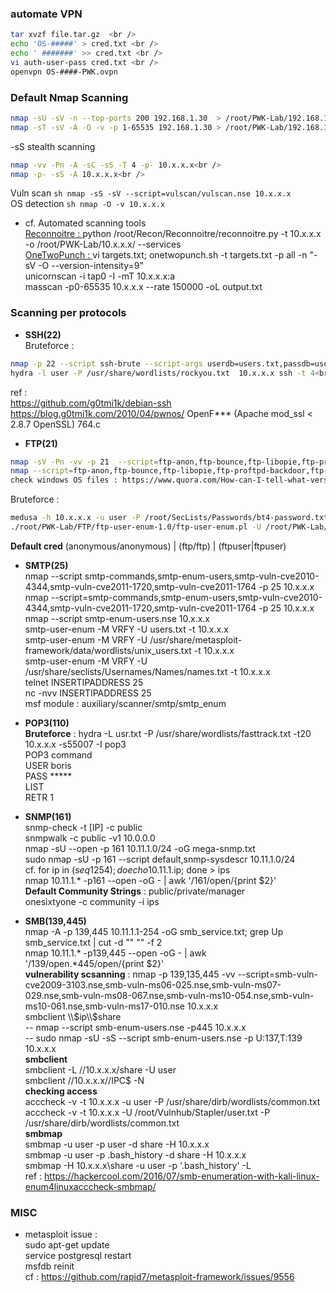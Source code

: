 ### automate VPN
```sh
tar xvzf file.tar.gz  <br />
echo 'OS-#####' > cred.txt <br />
echo ' #######' >> cred.txt <br />
vi auth-user-pass cred.txt <br />
openvpn OS-####-PWK.ovpn 
```

### Default Nmap Scanning<br />
```sh
nmap -sU -sV -n --top-ports 200 192.168.1.30  > /root/PWK-Lab/192.168.1.30/nmap-udp<br />
nmap -sT -sV -A -O -v -p 1-65535 192.168.1.30 > /root/PWK-Lab/192.168.1.30/nmap-tcp<br />
```
-sS stealth scanning<br />
```sh
nmap -vv -Pn -A -sC -sS -T 4 -p- 10.x.x.x<br />
nmap -p- -sS -A 10.x.x.x<br />
```
Vuln scan ```sh nmap -sS -sV --script=vulscan/vulscan.nse 10.x.x.x ```<br />
OS detection ```sh nmap -O -v 10.x.x.x ```<br />


- cf. Automated scanning tools<br />
[Reconnoitre : ](https://github.com/codingo/Reconnoitre)
python /root/Recon/Reconnoitre/reconnoitre.py -t 10.x.x.x -o /root/PWK-Lab/10.x.x.x/ --services <br />
[OneTwoPunch : ](https://github.com/superkojiman/onetwopunch)
vi targets.txt; onetwopunch.sh -t targets.txt -p all -n "-sV -O --version-intensity=9" <br />
unicornscan -i tap0 -I -mT 10.x.x.x:a <br />
masscan -p0-65535 10.x.x.x --rate 150000 -oL output.txt <br />

### Scanning per protocols
- **SSH(22)** <br />
Bruteforce : <br />
```sh
nmap -p 22 --script ssh-brute --script-args userdb=users.txt,passdb=users.txt --script-args ssh-brute.timeout=4s 10.x.x.x<br />
hydra -l user -P /usr/share/wordlists/rockyou.txt  10.x.x.x ssh -t 4<br />
```
ref : <br />
https://github.com/g0tmi1k/debian-ssh 
https://blog.g0tmi1k.com/2010/04/pwnos/
OpenF*** (Apache mod_ssl < 2.8.7 OpenSSL) 764.c <br />


- **FTP(21)** <br />
```sh
nmap -sV -Pn -vv -p 21  --script=ftp-anon,ftp-bounce,ftp-libopie,ftp-proftpd-backdoor,ftp-vsftpd-backdoor,ftp-vuln-cve2010-4221 10.x.x.x<br />
nmap --script=ftp-anon,ftp-bounce,ftp-libopie,ftp-proftpd-backdoor,ftp-vsftpd-backdoor,ftp-vuln-cve2010-4221,tftp-enum -p 21 10.x.x.x
check windows OS files : https://www.quora.com/How-can-I-tell-what-version-of-Windows-is-installed-on-a-hard-drive-without-booting-it<br />
```
Bruteforce : <br />
```sh
medusa -h 10.x.x.x -u user -P /root/SecLists/Passwords/bt4-password.txt -M ftp<br />
./root/PWK-Lab/FTP/ftp-user-enum-1.0/ftp-user-enum.pl -U /root/PWK-Lab/fuzzdb/bruteforce/names/simple-users.txt -t 10.x.x.x"<br />
```
**Default cred** (anonymous/anonymous) | (ftp/ftp) | (ftpuser|ftpuser)<br />


- **SMTP(25)**<br />
nmap --script smtp-commands,smtp-enum-users,smtp-vuln-cve2010-4344,smtp-vuln-cve2011-1720,smtp-vuln-cve2011-1764 -p 25 10.x.x.x<br />
nmap --script=smtp-commands,smtp-enum-users,smtp-vuln-cve2010-4344,smtp-vuln-cve2011-1720,smtp-vuln-cve2011-1764 -p 25 10.x.x.x<br />
nmap --script smtp-enum-users.nse 10.x.x.x<br />
smtp-user-enum -M VRFY -U users.txt -t 10.x.x.x<br />
smtp-user-enum -M VRFY -U /usr/share/metasploit-framework/data/wordlists/unix_users.txt -t 10.x.x.x<br />
smtp-user-enum -M VRFY -U  /usr/share/seclists/Usernames/Names/names.txt -t 10.x.x.x<br />
telnet INSERTIPADDRESS 25<br />
nc -nvv INSERTIPADDRESS 25<br />
msf module : auxiliary/scanner/smtp/smtp_enum<br />

- **POP3(110)**<br />
**Bruteforce** : hydra -L usr.txt -P /usr/share/wordlists/fasttrack.txt -t20 10.x.x.x -s55007 -I pop3<br />
POP3 command<br />
USER boris<br />
PASS *****<br />
LIST <br />
RETR 1 <br />


- **SNMP(161)**<br />
snmp-check -t [IP] -c public<br />
snmpwalk -c public -v1 10.0.0.0<br />
nmap -sU --open -p 161 10.11.1.0/24 -oG mega-snmp.txt<br />
sudo nmap -sU -p 161 --script default,snmp-sysdescr 10.11.1.0/24<br />
cf. for ip in $(seq 1 254); do echo 10.11.1.$ip; done > ips<br />
nmap 10.11.1.* -p161 --open -oG - | awk '/161\/open/{print $2}'<br />
**Default Community Strings** : public/private/manager<br />
onesixtyone -c community -i ips<br />

- **SMB(139,445)**<br />
nmap -A -p 139,445 10.11.1.1-254 -oG smb_service.txt; grep Up smb_service.txt | cut -d "" "" -f 2 <br />
nmap 10.11.1.* -p139,445 --open -oG - | awk '/139\/open.*445\/open/{print $2}' <br />
**vulnerability scsanning** : nmap -p 139,135,445 -vv --script=smb-vuln-cve2009-3103.nse,smb-vuln-ms06-025.nse,smb-vuln-ms07-029.nse,smb-vuln-ms08-067.nse,smb-vuln-ms10-054.nse,smb-vuln-ms10-061.nse,smb-vuln-ms17-010.nse 10.x.x.x <br />
smbclient \\\\$ip\\$share<br />
-- nmap --script smb-enum-users.nse -p445 10.x.x.x  <br />
-- sudo nmap -sU -sS --script smb-enum-users.nse -p U:137,T:139 10.x.x.x  <br />
**smbclient**<br />
smbclient -L //10.x.x.x/share -U user <br />
smbclient //10.x.x.x//IPC$ -N <br />
**checking access** <br />
acccheck -v -t 10.x.x.x  -u user -P /usr/share/dirb/wordlists/common.txt <br />
acccheck -v -t 10.x.x.x -U /root/Vulnhub/Stapler/user.txt  -P /usr/share/dirb/wordlists/common.txt <br />
**smbmap**<br />
smbmap -u user -p user -d share -H 10.x.x.x <br />
smbmap -u user -p .bash_history -d share -H 10.x.x.x <br />
smbmap -H 10.x.x.x\share -u user -p '.bash_history' -L <br />
ref : https://hackercool.com/2016/07/smb-enumeration-with-kali-linux-enum4linuxacccheck-smbmap/<br />


### MISC

- metasploit issue : <br />
sudo apt-get update <br />
service postgresql restart <br />
msfdb reinit  <br />
cf : https://github.com/rapid7/metasploit-framework/issues/9556 <br />
